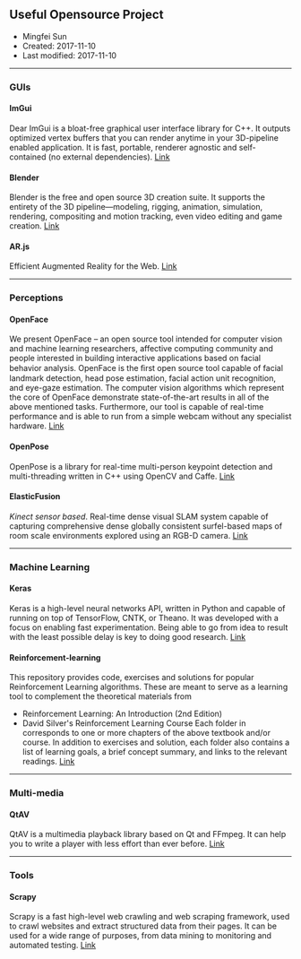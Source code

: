 ## Useful Opensource Project

* Mingfei Sun
* Created: 2017-11-10
* Last modified: 2017-11-10

--- 
### GUIs

#### ImGui
Dear ImGui is a bloat-free graphical user interface library for C++. It outputs optimized vertex buffers that you can render anytime in your 3D-pipeline enabled application. It is fast, portable, renderer agnostic and self-contained (no external dependencies).
[Link](https://github.com/ocornut/imgui)

#### Blender
Blender is the free and open source 3D creation suite. It supports the entirety of the 3D pipeline—modeling, rigging, animation, simulation, rendering, compositing and motion tracking, even video editing and game creation.
[Link](https://www.blender.org/)

#### AR.js
Efficient Augmented Reality for the Web. 
[Link](https://github.com/jeromeetienne/AR.js)

---
### Perceptions

#### OpenFace
We present OpenFace – an open source tool intended for computer vision and machine learning researchers, affective computing community and people interested in building interactive applications based on facial behavior analysis. OpenFace is the ﬁrst open source tool capable of facial landmark detection, head pose estimation, facial action unit recognition, and eye-gaze estimation. The computer vision algorithms which represent the core of OpenFace demonstrate state-of-the-art results in all of the above mentioned tasks. Furthermore, our tool is capable of real-time performance and is able to run from a simple webcam without any specialist hardware. [Link](https://github.com/mingfeisun/OpenFace)

#### OpenPose
OpenPose is a library for real-time multi-person keypoint detection and multi-threading written in C++ using OpenCV and Caffe. [Link](https://github.com/CMU-Perceptual-Computing-Lab/openpose)

#### ElasticFusion
*Kinect sensor based*. Real-time dense visual SLAM system capable of capturing comprehensive dense globally consistent surfel-based maps of room scale environments explored using an RGB-D camera. 
[Link](https://github.com/mp3guy/ElasticFusion)

---
### Machine Learning

#### Keras
Keras is a high-level neural networks API, written in Python and capable of running on top of TensorFlow, CNTK, or Theano. It was developed with a focus on enabling fast experimentation. Being able to go from idea to result with the least possible delay is key to doing good research. [Link](https://github.com/fchollet/keras)

#### Reinforcement-learning
This repository provides code, exercises and solutions for popular Reinforcement Learning algorithms. These are meant to serve as a learning tool to complement the theoretical materials from
* Reinforcement Learning: An Introduction (2nd Edition)
* David Silver's Reinforcement Learning Course
Each folder in corresponds to one or more chapters of the above textbook and/or course. In addition to exercises and solution, each folder also contains a list of learning goals, a brief concept summary, and links to the relevant readings.
[Link](https://github.com/dennybritz/reinforcement-learning)

---

### Multi-media

#### QtAV 
QtAV is a multimedia playback library based on Qt and FFmpeg. It can help you to write a player with less effort than ever before.
[Link](https://github.com/wang-bin/QtAV)

---

### Tools

#### Scrapy
Scrapy is a fast high-level web crawling and web scraping framework, used to crawl websites and extract structured data from their pages. It can be used for a wide range of purposes, from data mining to monitoring and automated testing. 
[Link](https://github.com/scrapy/scrapy)

